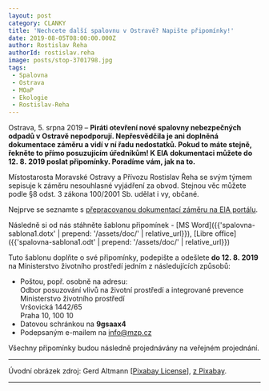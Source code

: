 ```yaml
---
layout: post
category: CLANKY
title: 'Nechcete další spalovnu v Ostravě? Napište připomínky!'
date: 2019-08-05T08:00:00.000Z
author: Rostislav Řeha
authorId: rostislav.reha
image: posts/stop-3701798.jpg
tags:
 - Spalovna
 - Ostrava
 - MOaP
 - Ekologie
 - Rostislav-Reha
---
```


Ostrava, 5. srpna 2019 – **Piráti otevření nové spalovny nebezpečných odpadů v Ostravě nepodporují. Nepřesvědčila je ani doplněná dokumentace záměru a vidí v ní řadu nedostatků. Pokud to máte  stejně, řekněte to přímo posuzujícím úředníkům! K EIA dokumentaci můžete do 12.&nbsp;8.&nbsp;2019 poslat připomínky. Poradíme vám, jak na to.**

Místostarosta Moravské Ostravy a Přívozu Rostislav Řeha se svým týmem sepisuje k záměru nesouhlasné vyjádření za obvod. Stejnou věc můžete podle §8 odst. 3 zákona 100/2001 Sb. udělat i&nbsp;vy, občané.

Nejprve se seznamte s [přepracovanou dokumentací záměru na EIA portálu](https://portal.cenia.cz/eiasea/download/RUlBX09WOTIwMV9wcmVwcmFjb3ZhbmFET0NfNDAwODUyNDY4MzQzNDIxNDA2Ny56aXA/OV9201_prepracovana.zip).

Následně si od nás stáhněte šablonu připomínek - [MS Word]({{'spalovna-sablona1.dotx' | prepend: '/assets/doc/' | relative_url}}), [Libre office]({{'spalovna-sablona1.odt' | prepend: '/assets/doc/' | relative_url}})

Tuto šablonu doplňte o své připomínky, podepište a odešlete **do 12.&nbsp;8.&nbsp;2019** na Ministerstvo životního prostředí jedním z následujících způsobů:
* Poštou, popř. osobně na adresu:  
Odbor posuzování vlivů na životní prostředí a integrované prevence  
Ministerstvo životního prostředí  
Vršovická 1442/65  
Praha 10, 100&nbsp;10
* Datovou schránkou na **9gsaax4**
* Podepsaným e-mailem na info@mzp.cz

Všechny připomínky budou následně projednávány na veřejném projednání.

---

Úvodní obrázek zdroj: Gerd Altmann \[[Pixabay License](https://pixabay.com/service/license/)\], [z Pixabay](https://pixabay.com/illustrations/stop-signature-hand-write-sign-3701798/).

- - -